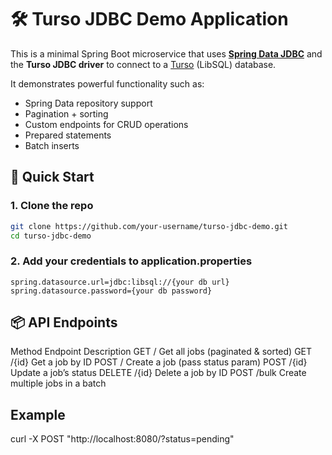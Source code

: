 # 🛠️ Turso JDBC Demo Application

This is a minimal Spring Boot microservice that uses **[Spring Data JDBC](https://spring.io/projects/spring-data-jdbc)** and the **Turso JDBC driver** to connect to a [Turso](https://turso.tech) (LibSQL) database.

It demonstrates powerful functionality such as:
- Spring Data repository support
- Pagination + sorting
- Custom endpoints for CRUD operations
- Prepared statements
- Batch inserts

## 🚀 Quick Start

### 1. Clone the repo

```bash
git clone https://github.com/your-username/turso-jdbc-demo.git
cd turso-jdbc-demo
```

### 2. Add your credentials to application.properties

```properties
spring.datasource.url=jdbc:libsql://{your db url}
spring.datasource.password={your db password}
```

## 📦 API Endpoints
Method	Endpoint	Description
GET	/	Get all jobs (paginated & sorted)
GET	/{id}	Get a job by ID
POST	/	Create a job (pass status param)
POST	/{id}	Update a job’s status
DELETE	/{id}	Delete a job by ID
POST	/bulk	Create multiple jobs in a batch

## Example

curl -X POST "http://localhost:8080/?status=pending"


